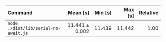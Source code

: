 | Command | Mean [s] | Min [s] | Max [s] | Relative |
|:---|---:|---:|---:|---:|
| `node ./dist/lib/serial-no-await.js` | 11.441 ± 0.002 | 11.439 | 11.442 | 1.00 |
